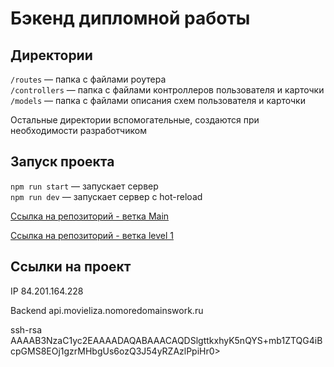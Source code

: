 # Бэкенд дипломной работы

## Директории

`/routes` — папка с файлами роутера  
`/controllers` — папка с файлами контроллеров пользователя и карточки   
`/models` — папка с файлами описания схем пользователя и карточки  
  
Остальные директории вспомогательные, создаются при необходимости разработчиком

## Запуск проекта

`npm run start` — запускает сервер   
`npm run dev` — запускает сервер с hot-reload

[Ссылка на репозиторий - ветка Main](https://github.com/burlake/movies-explorer-api/tree/main)

[Ссылка на репозиторий - ветка level 1](https://github.com/burlake/movies-explorer-api/tree/level-1)

## Ссылки на проект

IP 84.201.164.228

Backend api.movieliza.nomoredomainswork.ru


ssh-rsa AAAAB3NzaC1yc2EAAAADAQABAAACAQDSlgttkxhyK5nQYS+mb1ZTQG4iBcpGMS8EOj1gzrMHbgUs6ozQ3J54yRZAzlPpiHr0>


 